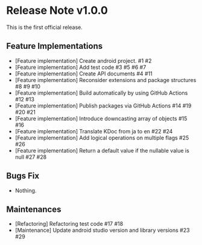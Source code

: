 # Release Note v1.0.0

This is the first official release.

## Feature Implementations

* [Feature implementation] Create android project. #1 #2
* [Feature implementation] Add test code #3 #5 #6 #7
* [Feature implementation] Create API documents #4 #11
* [Feature implementation] Reconsider extensions and package structures #8 #9 #10
* [Feature implementation] Build automatically by using GitHub Actions #12 #13
* [Feature implementation] Publish packages via GitHub Actions #14 #19 #20 #21
* [Feature implementation] Introduce downcasting array of objects #15 #16
* [Feature implementation] Translate KDoc from ja to en #22 #24
* [Feature implementation] Add logical operations on multiple flags #25 #26
* [Feature implementation] Return a default value if the nullable value is null #27 #28

## Bugs Fix

* Nothing.

## Maintenances

* [Refactoring] Refactoring test code #17 #18
* [Maintenance] Update android studio version and library versions #23 #29
